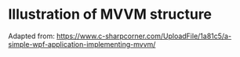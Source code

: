 # Illustration of MVVM structure
Adapted from:
https://www.c-sharpcorner.com/UploadFile/1a81c5/a-simple-wpf-application-implementing-mvvm/